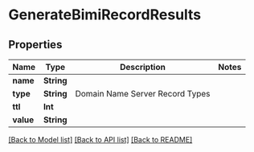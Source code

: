 # GenerateBimiRecordResults

## Properties
Name | Type | Description | Notes
------------ | ------------- | ------------- | -------------
**name** | **String** |  | 
**type** | **String** | Domain Name Server Record Types | 
**ttl** | **Int** |  | 
**value** | **String** |  | 

[[Back to Model list]](../README#documentation-for-models) [[Back to API list]](../README#documentation-for-api-endpoints) [[Back to README]](../README)



